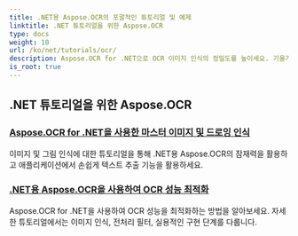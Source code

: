```yaml
---
title: .NET용 Aspose.OCR의 포괄적인 튜토리얼 및 예제
linktitle: .NET 튜토리얼을 위한 Aspose.OCR
type: docs
weight: 10
url: /ko/net/tutorials/ocr/
description: Aspose.OCR for .NET으로 OCR 이미지 인식의 정밀도를 높이세요. 기울기 각도 계산, 텍스트 인식, OCR 구성 및 최적화에 대한 튜토리얼을 살펴보세요.
is_root: true
---
```


## .NET 튜토리얼을 위한 Aspose.OCR
### [Aspose.OCR for .NET을 사용한 마스터 이미지 및 드로잉 인식](./master-image-and-drawing-recognition/)
이미지 및 그림 인식에 대한 튜토리얼을 통해 .NET용 Aspose.OCR의 잠재력을 활용하고 애플리케이션에서 손쉽게 텍스트 추출 기능을 활용하세요.
### [.NET용 Aspose.OCR을 사용하여 OCR 성능 최적화](./optimization-ocr/)
Aspose.OCR for .NET을 사용하여 OCR 성능을 최적화하는 방법을 알아보세요. 자세한 튜토리얼에서는 이미지 인식, 전처리 필터, 실용적인 구현 단계를 다룹니다.